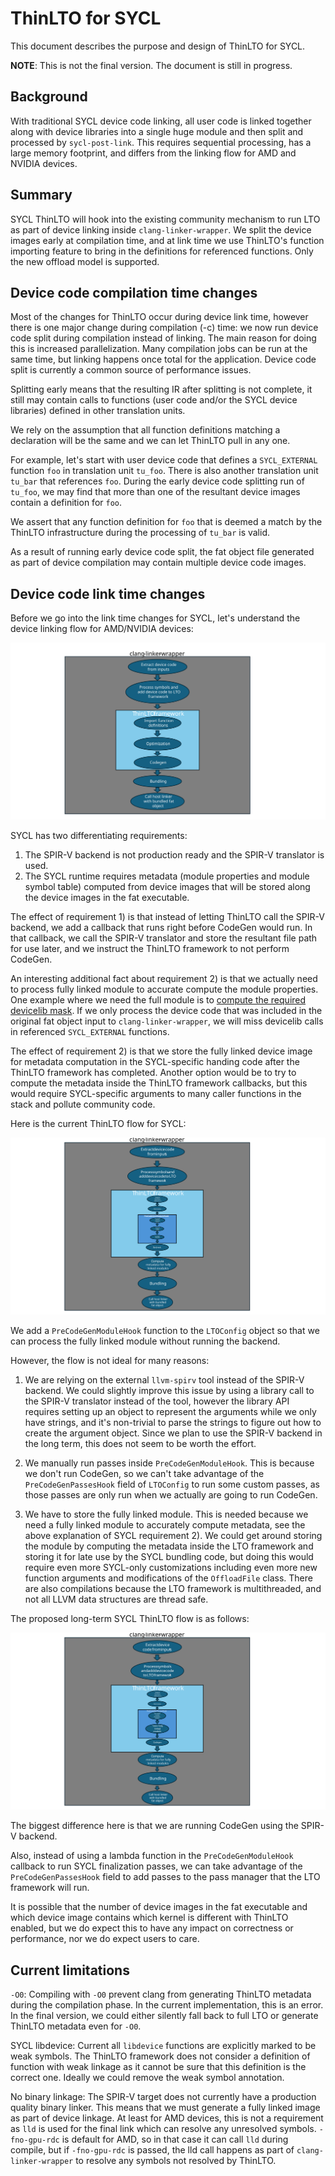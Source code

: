 # ThinLTO for SYCL

This document describes the purpose and design of ThinLTO for SYCL.

**NOTE**: This is not the final version. The document is still in progress.

## Background

With traditional SYCL device code linking, all user code is linked together
along with device libraries into a single huge module and then split and
processed by `sycl-post-link`. This requires sequential processing, has a large
memory footprint, and differs from the linking flow for AMD and NVIDIA devices.

## Summary

SYCL ThinLTO will hook into the existing community mechanism to run LTO as part
of device linking inside `clang-linker-wrapper`. We split the device images
early at compilation time, and at link time we use ThinLTO's function importing
feature to bring in the definitions for referenced functions. Only the new
offload model is supported.

## Device code compilation time changes

Most of the changes for ThinLTO occur during device link time, however there is
one major change during compilation (-c) time: we now run device code split
during compilation instead of linking. The main reason for doing this is
increased parallelization. Many compilation jobs can be run at the same time,
but linking happens once total for the application. Device code split is
currently a common source of performance issues.

Splitting early means that the resulting IR after splitting is not complete, it
still may contain calls to functions (user code and/or the SYCL device
libraries) defined in other translation units.

We rely on the assumption that all function definitions matching a declaration
will be the same and we can let ThinLTO pull in any one.

For example, let's start with user device code that defines a `SYCL_EXTERNAL`
function `foo` in translation unit `tu_foo`. There is also another translation
unit `tu_bar` that references `foo`. During the early device code splitting run
of `tu_foo`, we may find that more than one of the resultant device images
contain a definition for `foo`.

We assert that any function definition for `foo` that is deemed a match by the
ThinLTO infrastructure during the processing of `tu_bar` is valid.

As a result of running early device code split, the fat object file generated as
part of device compilation may contain multiple device code images.

## Device code link time changes

Before we go into the link time changes for SYCL, let's understand the device
linking flow for AMD/NVIDIA devices:

![Community linking flow](images/ThinLTOCommunityFlow.svg)

SYCL has two differentiating requirements:

1) The SPIR-V backend is not production ready and the SPIR-V translator is used.
2) The SYCL runtime requires metadata (module properties and module symbol
table) computed from device images that will be stored along the device images
in the fat executable.

The effect of requirement 1) is that instead of letting ThinLTO call the SPIR-V
backend, we add a callback that runs right before CodeGen would run. In that
callback, we call the SPIR-V translator and store the resultant file path for
use later, and we instruct the ThinLTO framework to not perform CodeGen.

An interesting additional fact about requirement 2) is that we actually need to
process fully linked module to accurate compute the module properties. One
example where we need the full module is to [compute the required devicelib
mask](https://github.com/intel/llvm/blob/sycl/llvm/lib/SYCLLowerIR/SYCLDeviceLibReqMask.cpp).
If we only process the device code that was included in the original fat object
input to `clang-linker-wrapper`, we will miss devicelib calls in referenced
`SYCL_EXTERNAL` functions.

The effect of requirement 2) is that we store the fully linked device image for
metadata computation in the SYCL-specific handing code after the ThinLTO
framework has completed. Another option would be to try to compute the metadata
inside the ThinLTO framework callbacks, but this would require SYCL-specific
arguments to many caller functions in the stack and pollute community code.

Here is the current ThinLTO flow for SYCL:

![SYCL linking flow](images/ThinLTOSYCLFlow.svg)

We add a `PreCodeGenModuleHook` function to the `LTOConfig` object so that we
can process the fully linked module without running the backend.

However, the flow is not ideal for many reasons:

1) We are relying on the external `llvm-spirv` tool instead of the SPIR-V
backend. We could slightly improve this issue by using a library call to the
SPIR-V translator instead of the tool, however the library API requires setting
up an object to represent the arguments while we only have strings, and it's
non-trivial to parse the strings to figure out how to create the argument
object. Since we plan to use the SPIR-V backend in the long term, this does not
seem to be worth the effort.

2) We manually run passes inside `PreCodeGenModuleHook`. This is because we
don't run CodeGen, so we can't take advantage of the `PreCodeGenPassesHook`
field of `LTOConfig` to run some custom passes, as those passes are only run
when we actually are going to run CodeGen.

3) We have to store the fully linked module. This is needed because we need a
fully linked module to accurately compute metadata, see the above explanation of
SYCL requirement 2). We could get around storing the module by computing the
metadata inside the LTO framework and storing it for late use by the SYCL
bundling code, but doing this would require even more SYCL-only customizations
including even more new function arguments and modifications of the
`OffloadFile` class. There are also compilations because the LTO framework is
multithreaded, and not all LLVM data structures are thread safe.

The proposed long-term SYCL ThinLTO flow is as follows:

![SYCL SPIR-V backend linking flow](images/ThinLTOSYCLSPIRVBackendFlow.svg)

The biggest difference here is that we are running CodeGen using the SPIR-V
backend.

Also, instead of using a lambda function in the `PreCodeGenModuleHook` callback
to run SYCL finalization passes, we can take advantage of the
`PreCodeGenPassesHook` field to add passes to the pass manager that the LTO
framework will run.

It is possible that the number of device images in the fat executable and which
device image contains which kernel is different with ThinLTO enabled, but we do
expect this to have any impact on correctness or performance, nor we do expect
users to care.

## Current limitations

`-O0`: Compiling with `-O0` prevent clang from generating ThinLTO metadata
during the compilation phase. In the current implementation, this is an error.
In the final version, we could either silently fall back to full LTO or generate
ThinLTO metadata even for `-O0`.

SYCL libdevice: Current all `libdevice` functions are explicitly marked to be
weak symbols. The ThinLTO framework does not consider a definition of function
with weak linkage as it cannot be sure that this definition is the correct one.
Ideally we could remove the weak symbol annotation.

No binary linkage: The SPIR-V target does not currently have a production
quality binary linker. This means that we must generate a fully linked image as
part of device linkage. At least for AMD devices, this is not a requirement as
`lld` is used for the final link which can resolve any unresolved symbols.
`-fno-gpu-rdc` is default for AMD, so in that case it can call `lld` during
compile, but if `-fno-gpu-rdc` is passed, the lld call happens as part of
`clang-linker-wrapper` to resolve any symbols not resolved by ThinLTO.
